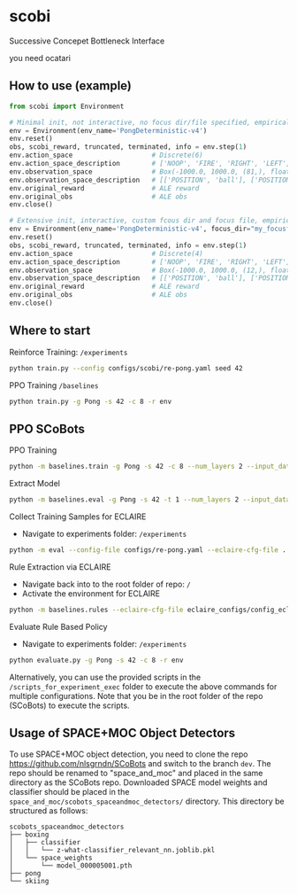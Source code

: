 # scobi
Successive Concepet Bottleneck Interface

you need ocatari

## How to use (example)

```python
from scobi import Environment

# Minimal init, not interactive, no focus dir/file specified, empirical observation space normalization active
env = Environment(env_name='PongDeterministic-v4')
env.reset()
obs, scobi_reward, truncated, terminated, info = env.step(1)
env.action_space                    # Discrete(6)
env.action_space_description        # ['NOOP', 'FIRE', 'RIGHT', 'LEFT', 'RIGHTFIRE', 'LEFTFIRE']
env.observation_space               # Box(-1000.0, 1000.0, (81,), float32)
env.observation_space_description   # [['POSITION', 'ball'], ['POSITION', 'enemy'], ['POSITION', 'player'], ...
env.original_reward                 # ALE reward
env.original_obs                    # ALE obs
env.close()

# Extensive init, interactive, custom fcous dir and focus file, empirical observation space normalization not active
env = Environment(env_name='PongDeterministic-v4', focus_dir="my_focusfiles", focus_file="pruned_pong.yaml")
env.reset()
obs, scobi_reward, truncated, terminated, info = env.step(1)
env.action_space                    # Discrete(4)
env.action_space_description        # ['NOOP', 'FIRE', 'RIGHT', 'LEFT']
env.observation_space               # Box(-1000.0, 1000.0, (12,), float32)
env.observation_space_description   # [['POSITION', 'ball'], ['POSITION', 'enemy'], ['POSITION', 'player'], ...
env.original_reward                 # ALE reward
env.original_obs                    # ALE obs
env.close()
```

## Where to start

Reinforce Training: ```/experiments```
```bash
python train.py --config configs/scobi/re-pong.yaml seed 42
```

PPO Training ```/baselines```
```bash
python train.py -g Pong -s 42 -c 8 -r env
```


## PPO SCoBots

PPO Training
```bash
python -m baselines.train -g Pong -s 42 -c 8 --num_layers 2 --input_data OCAtari --adam_step_size 0.001 --prune no_prune
```
Extract Model
```bash
python -m baselines.eval -g Pong -s 42 -t 1 --num_layers 2 --input_data OCAtari --prune no_prune --save_model
```


Collect Training Samples for ECLAIRE
- Navigate to experiments folder: ```/experiments```
```bash
python -m eval --config-file configs/re-pong.yaml --eclaire-cfg-file ../eclaire_configs/config_eclaire_Pong_s42_re_pr-nop_OCAtariinput_1l-v3.yaml rl_algo 3
```

Rule Extraction via ECLAIRE
- Navigate back into to the root folder of repo: ```/```
- Activate the environment for ECLAIRE
```bash
python -m baselines.rules --eclaire-cfg-file eclaire_configs/config_eclaire_Pong_s42_re_pr-nop_OCAtariinput_12-v3.yaml
```

Evaluate Rule Based Policy
- Navigate to experiments folder: ```/experiments```
```bash
python evaluate.py -g Pong -s 42 -c 8 -r env
```

Alternatively, you can use the provided scripts in the ```/scripts_for_experiment_exec``` folder to execute the above commands for multiple configurations. Note that you be in the root folder of the repo (SCoBots) to execute the scripts.


## Usage of SPACE+MOC Object Detectors
To use SPACE+MOC object detection, you need to clone the repo https://github.com/nlsgrndn/SCoBots and switch to the branch ```dev```. The repo should be renamed to "space_and_moc" and placed in the same directory as the SCoBots repo.
Downloaded SPACE model weights and classifier should be placed in the ```space_and_moc/scobots_spaceandmoc_detectors/``` directory. This directory be structured as follows:
```
scobots_spaceandmoc_detectors
├── boxing
│   ├── classifier
│   │   └── z-what-classifier_relevant_nn.joblib.pkl
│   └── space_weights
│       └── model_000005001.pth
├── pong
└── skiing
```
